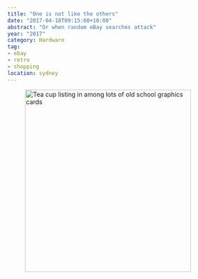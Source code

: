 ```yaml
---
title: "One is not like the others"
date: "2017-04-18T09:15:00+10:00"
abstract: "Or when random eBay searches attack"
year: "2017"
category: Hardware
tag:
- ebay
- retro
- shopping
location: sydney
---
```

<figure><img src="https://rubenerd.com/files/2017/one-not-like-others@1x.png" alt="Tea cup listing in among lots of old school graphics cards" srcset="https://rubenerd.com/files/2017/one-not-like-others@1x.png 1x, https://rubenerd.com/files/2017/one-not-like-others@2x.png 2x" style="width:375px; height:412px;" /></figure>

